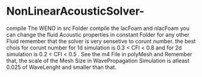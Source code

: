 # NonLinearAcousticSolver-
compile The WENO in src Folder 
compile the lacFoam and nlacFoam
you can change the fluid Acoustic properties in constant Folder for any other Fluid
remember that the solver is very sensetive to corunt number. the best chois for corunt number for 1d simulation is 0.3 < CFl < 0.8 and for 2d simulation is 0.2 < CFl < 0.5 . 
See the m4 File in polyMesh and Remember that, the scale of the Mesh Size in WavePropagation Simulation is atleast 0.025 of WaveLenght and smaller than that. 
